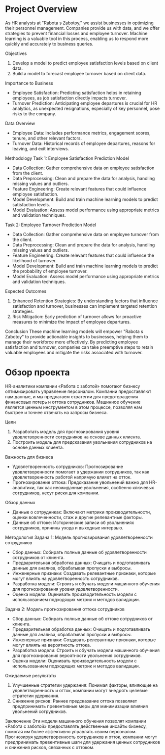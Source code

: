 # Project Overview
As HR analysts at "Rabota s Zabotoy," we assist businesses in optimizing their personnel management. Companies provide us with data, and we offer strategies to prevent financial losses and employee turnover. Machine learning is a valuable tool in this process, enabling us to respond more quickly and accurately to business queries.

Objectives
1. Develop a model to predict employee satisfaction levels based on client data.
2. Build a model to forecast employee turnover based on client data.

Importance to Business
- Employee Satisfaction: Predicting satisfaction helps in retaining employees, as job satisfaction directly impacts turnover.
- Turnover Prediction: Anticipating employee departures is crucial for HR analytics, as unexpected resignations, especially of key personnel, pose risks to the company.

Data Overview
- Employee Data: Includes performance metrics, engagement scores, tenure, and other relevant factors.
- Turnover Data: Historical records of employee departures, reasons for leaving, and exit interviews.

Methodology
Task 1: Employee Satisfaction Prediction Model
- Data Collection: Gather comprehensive data on employee satisfaction from the client.
- Data Preprocessing: Clean and prepare the data for analysis, handling missing values and outliers.
- Feature Engineering: Create relevant features that could influence employee satisfaction.
- Model Development: Build and train machine learning models to predict satisfaction levels.
- Model Evaluation: Assess model performance using appropriate metrics and validation techniques.

Task 2: Employee Turnover Prediction Model
- Data Collection: Gather comprehensive data on employee turnover from the client.
- Data Preprocessing: Clean and prepare the data for analysis, handling missing values and outliers.
- Feature Engineering: Create relevant features that could influence the likelihood of turnover.
- Model Development: Build and train machine learning models to predict the probability of employee turnover.
- Model Evaluation: Assess model performance using appropriate metrics and validation techniques.

Expected Outcomes
1. Enhanced Retention Strategies: By understanding factors that influence satisfaction and turnover, businesses can implement targeted retention strategies.
2. Risk Mitigation: Early prediction of turnover allows for proactive measures to minimize the impact of employee departures.

Conclusion
These machine learning models will empower "Rabota s Zabotoy" to provide actionable insights to businesses, helping them to manage their workforce more effectively. By predicting employee satisfaction and turnover, companies can take preemptive steps to retain valuable employees and mitigate the risks associated with turnover.
# Обзор проекта
HR-аналитики компании «Работа с заботой» помогают бизнесу оптимизировать управление персоналом. Компании предоставляют нам данные, и мы предлагаем стратегии для предотвращения финансовых потерь и оттока сотрудников. Машинное обучение является ценным инструментом в этом процессе, позволяя нам быстрее и точнее отвечать на запросы бизнеса.

Цели
1. Разработать модель для прогнозирования уровня удовлетворенности сотрудников на основе данных клиента.
2. Построить модель для предсказания увольнения сотрудников на основе данных клиента.

Важность для бизнеса
- Удовлетворенность сотрудников: Прогнозирование удовлетворенности помогает в удержании сотрудников, так как удовлетворенность работой напрямую влияет на отток.
- Прогнозирование оттока: Предсказание увольнений важно для HR-аналитики, так как неожиданные увольнения, особенно ключевых сотрудников, несут риски для компании.

Обзор данных
- Данные о сотрудниках: Включают метрики производительности, оценки вовлеченности, стаж и другие релевантные факторы.
- Данные об оттоке: Исторические записи об увольнениях сотрудников, причины ухода и выходные интервью.

Методология
Задача 1: Модель прогнозирования удовлетворенности сотрудников
- Сбор данных: Собирать полные данные об удовлетворенности сотрудников от клиента.
- Предварительная обработка данных: Очищать и подготавливать данные для анализа, обрабатывая пропуски и выбросы.
- Инженерные признаки: Создавать релевантные признаки, которые могут влиять на удовлетворенность сотрудников.
- Разработка модели: Строить и обучать модели машинного обучения для прогнозирования уровня удовлетворенности.
- Оценка модели: Оценивать производительность модели с использованием подходящих метрик и методов валидации.

Задача 2: Модель прогнозирования оттока сотрудников
- Сбор данных: Собирать полные данные об оттоке сотрудников от клиента.
- Предварительная обработка данных: Очищать и подготавливать данные для анализа, обрабатывая пропуски и выбросы.
- Инженерные признаки: Создавать релевантные признаки, которые могут влиять на вероятность оттока.
- Разработка модели: Строить и обучать модели машинного обучения для прогнозирования вероятности увольнения сотрудников.
- Оценка модели: Оценивать производительность модели с использованием подходящих метрик и методов валидации.

Ожидаемые результаты
1. Улучшенные стратегии удержания: Понимая факторы, влияющие на удовлетворенность и отток, компании могут внедрять целевые стратегии удержания.
2. Снижение рисков: Раннее предсказание оттока позволяет предпринимать превентивные меры для минимизации влияния увольнений сотрудников.

Заключение
Эти модели машинного обучения позволят компании «Работа с заботой» предоставлять действенные инсайты бизнесу, помогая им более эффективно управлять своим персоналом. Прогнозируя удовлетворенность сотрудников и отток, компании могут предпринимать превентивные шаги для удержания ценных сотрудников и снижения рисков, связанных с оттоком.
